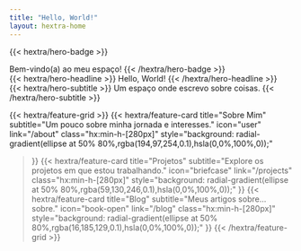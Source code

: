 ```yaml
---
title: "Hello, World!"
layout: hextra-home
---
```


{{< hextra/hero-badge >}}
  <div class="hx:w-2 hx:h-2 hx:rounded-full hx:bg-primary-400"></div>
  <span>Bem-vindo(a) ao meu espaço!</span>
{{< /hextra/hero-badge >}}

<div class="hx:mt-6 hx:mb-6">
{{< hextra/hero-headline >}}
  Hello, World!
{{< /hextra/hero-headline >}}
</div>

<div class="hx:mb-6">
{{< hextra/hero-subtitle >}}
  Um espaço onde escrevo sobre coisas.
{{< /hextra/hero-subtitle >}}
</div>

<div class="hx:mt-6"></div>

{{< hextra/feature-grid >}}
  {{< hextra/feature-card
    title="Sobre Mim"
    subtitle="Um pouco sobre minha jornada e interesses."
    icon="user"
    link="/about"
    class="hx:min-h-[280px]"
    style="background: radial-gradient(ellipse at 50% 80%,rgba(194,97,254,0.1),hsla(0,0%,100%,0));"
  >}}
  {{< hextra/feature-card
    title="Projetos"
    subtitle="Explore os projetos em que estou trabalhando."
    icon="briefcase"
    link="/projects"
    class="hx:min-h-[280px]"
    style="background: radial-gradient(ellipse at 50% 80%,rgba(59,130,246,0.1),hsla(0,0%,100%,0));"
  >}}
  {{< hextra/feature-card
    title="Blog"
    subtitle="Meus artigos sobre... sobre."
    icon="book-open"
    link="/blog"
    class="hx:min-h-[280px]"
    style="background: radial-gradient(ellipse at 50% 80%,rgba(16,185,129,0.1),hsla(0,0%,100%,0));"
  >}}
{{< /hextra/feature-grid >}}